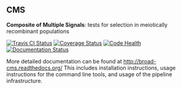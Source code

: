 ## CMS

**Composite of Multiple Signals**: tests for selection in meiotically recombinant populations

[![Travis CI Status](https://api.travis-ci.org/broadinstitute/cms.svg)](https://travis-ci.org/broadinstitute/cms)
[![Coverage Status](https://coveralls.io/repos/broadinstitute/cms/badge.svg)](https://coveralls.io/r/broadinstitute/cms)
[![Code Health](https://landscape.io/github/broadinstitute/cms/master/landscape.svg?style=flat)](https://landscape.io/github/broadinstitute/cms)
[![Documentation Status](https://readthedocs.org/projects/broad-cms/badge/?version=latest)](https://readthedocs.org/projects/broad-cms/?badge=latest)

More detailed documentation can be found at http://broad-cms.readthedocs.org/
This includes installation instructions,
usage instructions for the command line tools,
and usage of the pipeline infrastructure.